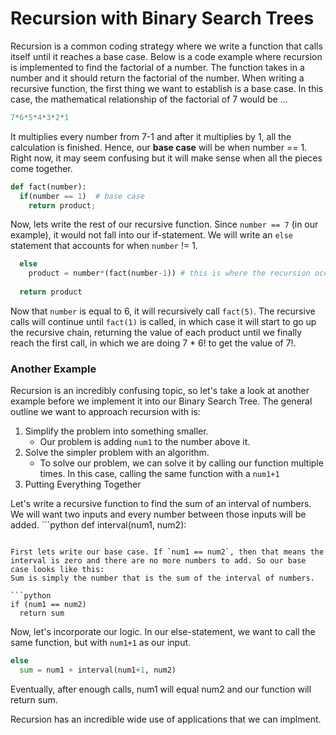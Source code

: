 <!--title={Recursion}-->

<!--badges={Algorithms:5,Python:5}-->

# Recursion with Binary Search Trees 

Recursion is a common coding strategy where we write a function that calls itself until it reaches a base case. 
Below is a code example where recursion is implemented to find the factorial of a number. 
The function takes in a number and it should return the factorial of the number. 
When writing a recursive function, the first thing we want to establish is a base case. In this case, the mathematical relationship of the factorial of 7 would be ...
``` python
7*6*5*4*3*2*1
```

It multiplies every number from 7-1 and after it multiplies by 1, all the calculation is finished. Hence, our **base case** will be when number == 1. 
Right now, it may seem confusing but it will make sense when all the pieces come together. 
``` python
def fact(number): 
  if(number == 1)  # base case 
    return product;
```

Now, lets write the rest of our recursive function. Since `number == 7` (in our example), it would not fall into our if-statement. We will write an `else` statement
that accounts for when `number` != 1. 
```python
  else
    product = number*(fact(number-1)) # this is where the recursion occurs
  
  return product
```

Now that `number` is equal to 6, it will recursively call `fact(5)`. The recursive calls will continue until `fact(1)` is called, in which case it will start to go up the recursive chain, returning the value of each product until we finally reach the first call, in which we are doing 7 * 6! to get the value of 7!.


### Another Example
Recursion is an incredibly confusing topic, so let's take a look at another example before we implement it into our Binary Search Tree.
The general outline we want to approach recursion with is:
1. Simplify the problem into something smaller. 
   - Our problem is adding `num1` to the number above it. 
2. Solve the simpler problem with an algorithm.
   - To solve our problem, we can solve it by calling our function multiple times. 
     In this case, calling the same function with a `num1+1`
3. Putting Everything Together 

Let's write a recursive function to find the sum of an interval of numbers. We will want two inputs and every number between those inputs will be added.
​```python
def interval(num1, num2):
```

First lets write our base case. If `num1 == num2`, then that means the interval is zero and there are no more numbers to add. So our base case looks like this:
Sum is simply the number that is the sum of the interval of numbers.

```python
if (num1 == num2)
  return sum
```

Now, let's incorporate our logic. In our else-statement, we want to call the same function, but with `num1+1` as our input. 
```python
else
  sum = num1 + interval(num1+1, num2)
```

Eventually, after enough calls, num1 will equal num2 and our function will return sum. 

Recursion has an incredible wide use of applications that we can implment.
